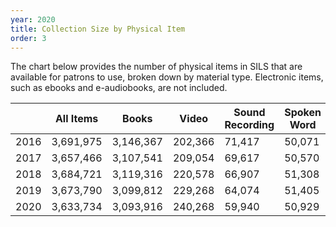 ```yaml
---
year: 2020
title: Collection Size by Physical Item
order: 3
---
```


The chart below provides the number of physical items in SILS that are available for patrons to use, broken down by material type.  Electronic items, such as ebooks and e-audiobooks, are not included.

|      | All Items | Books     | Video   | Sound Recording | Spoken Word | Serials | Other   |
| ---- | --------- | --------- | ------- | --------------- | ----------- | ------- | ------- |
| 2016 | 3,691,975 | 3,146,367 | 202,366 | 71,417 | 50,071 | 125,242 | 97,787 |
| 2017 | 3,657,466 | 3,107,541 | 209,054 | 69,617 | 50,570 | 122,443 | 99,472 |
| 2018 | 3,684,721 | 3,119,316 | 220,578 | 66,907 | 51,308 | 122,935 | 103,959 |
| 2019 | 3,673,790 | 3,099,812 | 229,268 | 64,074 | 51,405 | 124,327 | 104,355 |
| 2020 | 3,633,734 | 3,093,916 | 240,268 | 59,940 | 50,929 | 79,188 | 106,506 |